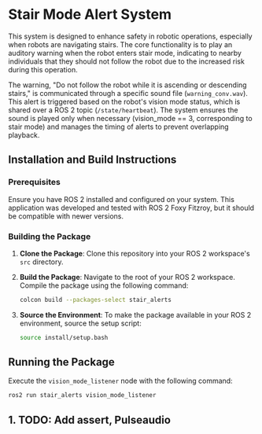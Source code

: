 # Stair Mode Alert System

This system is designed to enhance safety in robotic operations, especially when robots are navigating stairs. The core functionality is to play an auditory warning when the robot enters stair mode, indicating to nearby individuals that they should not follow the robot due to the increased risk during this operation.

The warning, "Do not follow the robot while it is ascending or descending stairs," is communicated through a specific sound file (`warning_conv.wav`). This alert is triggered based on the robot's vision mode status, which is shared over a ROS 2 topic (`/state/heartbeat`). The system ensures the sound is played only when necessary (vision_mode == 3, corresponding to stair mode) and manages the timing of alerts to prevent overlapping playback.

## Installation and Build Instructions

### Prerequisites

Ensure you have ROS 2 installed and configured on your system. This application was developed and tested with ROS 2 Foxy Fitzroy, but it should be compatible with newer versions.

### Building the Package

1. **Clone the Package**: Clone this repository into your ROS 2 workspace's `src` directory.

2. **Build the Package**: Navigate to the root of your ROS 2 workspace. Compile the package using the following command:

    ```bash
    colcon build --packages-select stair_alerts
    ```

3. **Source the Environment**: To make the package available in your ROS 2 environment, source the setup script:

    ```bash
    source install/setup.bash
    ```

## Running the Package

Execute the `vision_mode_listener` node with the following command:

```bash
ros2 run stair_alerts vision_mode_listener
```

## 1. TODO: Add assert, Pulseaudio

